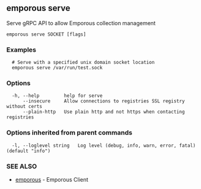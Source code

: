 ## emporous serve

Serve gRPC API to allow Emporous collection management

```
emporous serve SOCKET [flags]
```

### Examples

```
  # Serve with a specified unix domain socket location
  emporous serve /var/run/test.sock
```

### Options

```
  -h, --help         help for serve
      --insecure     Allow connections to registries SSL registry without certs
      --plain-http   Use plain http and not https when contacting registries
```

### Options inherited from parent commands

```
  -l, --loglevel string   Log level (debug, info, warn, error, fatal) (default "info")
```

### SEE ALSO

* [emporous](emporous.md)	 - Emporous Client

